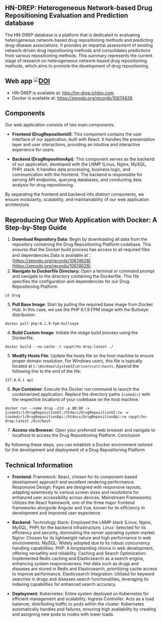## HN-DREP: Heterogeneous Network-based Drug Repositioning Evaluation and Prediction database
The HN-DREP database is a platform that is dedicated to evaluating heterogeneous network-based drug repositioning methods and predicting drug-disease associations. It provides an impartial assessment of existing network-driven drug repositioning methods and consolidates predictions from various repositioning methods. This summary represents the current stage of research on heterogeneous network-based drug repositioning methods, which aims to promote the development of drug repositioning.  
## Web app [![DOI](https://zenodo.org/badge/DOI/10.5281/zenodo.10674628.svg)](https://zenodo.org/record/10674628)
- HN-DREP is available at: http://hn-drep.lyhbio.com.  
- Docker is available at: https://zenodo.org/records/10674628.
## Components

Our web application consists of two main components:

- **Frontend (DrugRepositionUI)**: This component contains the user interface of our application, built with React. It handles the presentation layer and user interactions, providing an intuitive and interactive experience for users.

- **Backend (DrugRepositionApi)**: This component serves as the backend of our application, developed with the LNMP (Linux, Nginx, MySQL, PHP) stack. It handles data processing, business logic, and communication with the frontend. The backend is responsible for serving API endpoints, querying databases, and conducting data analysis for drug repositioning.

By separating the frontend and backend into distinct components, we ensure modularity, scalability, and maintainability of our web application architecture.

## Reproducing Our Web Application with Docker: A Step-by-Step Guide
1. **Download Repository Data**: Begin by downloading all data from the repository containing the Drug Repositioning Platform codebase. This ensures that the Docker build process has access to all required files and dependencies.Data is available at：[https://zenodo.org/records/10674628](https://zenodo.org/records/10674628).
2. **Navigate to Dockerfile Directory**: Open a terminal or command prompt and navigate to the directory containing the Dockerfile. This file specifies the configuration and dependencies for our Drug Repositioning Platform.
~~~
cd drug
~~~
3. **Pull Base Image**: Start by pulling the required base image from Docker Hub. In this case, we use the PHP 8.1.9 FPM image with the Bullseye distribution.
~~~
docker pull php:8.1.9-fpm-bullseye
~~~
4. **Build Custom Image**: Initiate the image build process using the Dockerfile.
~~~
docker build --no-cache -t cqupt/hn-drep:latest ./
~~~
5. **Modify Hosts File**: Update the hosts file on the host machine to ensure proper domain resolution. For Windows users, this file is typically located at `C:\Windows\System32\drivers\etc\hosts`. Append the following line to the end of the file:
~~~
127.0.0.1 api
~~~
6. **Run Container**: Execute the Docker run command to launch the containerized application. Replace the directory paths `{codedir}` with the respective locations of your codebase on the host machine.
~~~
docker run --name drug -itd -p 80:80 -v {codedir}/DrugRepositionUI:/htdocs/DrugRepositionUI:rw -v {codedir}/DrugRepositionApi:/htdocs/DrugRepositionApi:rw cqupt/hn-drep:latest /bin/bash
~~~
7. **Access via Browser**: Open your preferred web browser and navigate to localhost to access the Drug Repositioning Platform.
Conclusion

By following these steps, you can establish a Docker environment tailored for the development and deployment of a Drug Repositioning Platform
## Technical Information
- **Frontend**:
Framework: React, chosen for its component-based development approach and excellent rendering performance.
Responsive Design: Pages are designed with responsive layouts, adapting seamlessly to various screen sizes and resolutions for enhanced user accessibility across devices.
Mainstream Frameworks: Utilizes the React framework, one of the three major frontend frameworks alongside Angular and Vue, known for its efficiency in development and improved user experience.  

- **Backend**:
Technology Stack: Employed the LNMP stack (Linux, Nginx, MySQL, PHP) for the backend infrastructure.
Linux: Selected for its efficiency and security, dominating the server operating system market.
Nginx: Chosen for its lightweight nature and high performance in web environments.
MySQL: Widely adopted due to its robust concurrency handling capabilities.
PHP: A longstanding choice in web development, offering versatility and reliability.
Caching and Search Optimization: Implemented Redis caching and Elasticsearch as a search engine, enhancing system responsiveness. Hot data such as drugs and diseases are stored in Redis and Elasticsearch, prioritizing cache access to improve performance.
Elasticsearch Integration: Utilized for keyword searches in drugs and diseases search functionalities, leveraging its indexing capabilities for enhanced search accuracy.  

- **Deployment**:
Kubernetes: Entire system deployed on Kubernetes for efficient management and scalability.
Ingress Controller: Acts as a load balancer, distributing traffic to pods within the cluster. Kubernetes automatically handles pod failures, ensuring high availability by creating and assigning new pods to nodes with lower loads.
